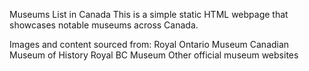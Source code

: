 Museums List in Canada
This is a simple static HTML webpage that showcases notable museums across Canada.

Images and content sourced from:
  Royal Ontario Museum
  Canadian Museum of History
  Royal BC Museum
  Other official museum websites
